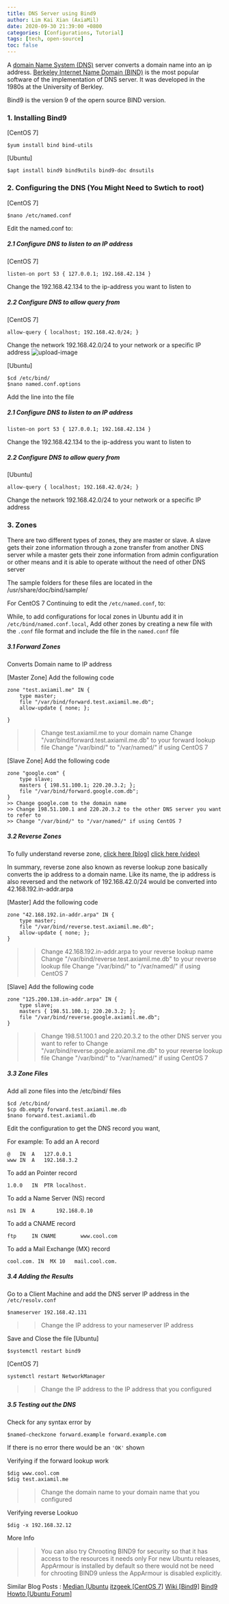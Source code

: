 ```yaml
---
title: DNS Server using Bind9
author: Lim Kai Xian (AxiaMil)
date: 2020-09-30 21:39:00 +0800
categories: [Configurations, Tutorial]
tags: [tech, open-source]
toc: false
---
```


A [domain Name System (DNS)](https://en.wikipedia.org/wiki/Domain_Name_System) server converts a domain name into an ip address. 
[Berkeley Internet Name Domain (BIND)](https://en.wikipedia.org/wiki/BIND) is the most popular software of the implementation of DNS
server. It was developed in the 1980s at the University of Berkley. 

Bind9 is the version 9 of the opern source BIND version.

### 1. Installing Bind9 
[CentOS 7]
```
$yum install bind bind-utils
```

[Ubuntu]
```
$apt install bind9 bind9utils bind9-doc dnsutils
```

### 2. Configuring the DNS (You Might Need to Swtich to root)
[CentOS 7]
```
$nano /etc/named.conf
```

Edit the named.conf to:
##### 2.1 Configure DNS to listen to an IP address
[CentOS 7]
```
listen-on port 53 { 127.0.0.1; 192.168.42.134 }
```
Change the 192.168.42.134 to the ip-address you want to listen to

##### 2.2 Configure DNS to allow query from
[CentOS 7]
```
allow-query { localhost; 192.168.42.0/24; }
```
Change the network 192.168.42.0/24 to your network or a specific IP address 
![upload-image](/assets/img/sample/free-radius/named-conf-configuration.png)

[Ubuntu]
```
$cd /etc/bind/
$nano named.conf.options
```
Add the line into the file
##### 2.1 Configure DNS to listen to an IP address
```
listen-on port 53 { 127.0.0.1; 192.168.42.134 }
```
Change the 192.168.42.134 to the ip-address you want to listen to

##### 2.2 Configure DNS to allow query from
[Ubuntu]
```
allow-query { localhost; 192.168.42.0/24; }
```
Change the network 192.168.42.0/24 to your network or a specific IP address 

### 3. Zones
There are two different types of zones, they are master or slave. A slave gets their zone information through a zone transfer from another DNS server
while a master gets their zone information from admin configuration or other means and it is able to operate without the need of other DNS server

The sample folders for these files are located in the /usr/share/doc/bind/sample/

For CentOS 7 Continuing to edit the `/etc/named.conf`, to:

While, to add configurations for local zones in Ubuntu add it in `/etc/bind/named.conf.local`,
Add other zones by creating a new file with the `.conf` file format and include the file in the `named.conf` file

##### 3.1 Forward Zones
Converts Domain name to IP address

[Master Zone]
Add the following code 
```
zone "test.axiamil.me" IN {
	type master;
	file "/var/bind/forward.test.axiamil.me.db";
	allow-update { none; };

}
```
>> Change test.axiamil.me to your domain name
>> Change "/var/bind/forward.test.axiamil.me.db" to your forward lookup file
>> Change "/var/bind/" to "/var/named/" if using CentOS 7

[Slave Zone]
Add the following code
```
zone "google.com" {
	type slave;
	masters { 198.51.100.1; 220.20.3.2; };
	file "/var/bind/forward.google.com.db";
}
>> Change google.com to the domain name
>> Change 198.51.100.1 and 220.20.3.2 to the other DNS server you want to refer to
>> Change "/var/bind/" to "/var/named/" if using CentOS 7

```
##### 3.2 Reverse Zones
To fully understand reverse zone, 
[click here [blog]](https://www.sciencedirect.com/topics/computer-science/reverse-lookup-zone)
[click here (video)](https://www.youtube.com/watch?v=7KN-_IWs7hk)

In summary, reverse zone also known as reverse lookup zone basically converts the ip address to a domain name.
Like its name, the ip address is also reversed and the network of 192.168.42.0/24 would be converted into 42.168.192.in-addr.arpa

[Master]
Add the following code
```
zone "42.168.192.in-addr.arpa" IN {
	type master;
	file "/var/bind/reverse.test.axiamil.me.db";
	allow-update { none; };
}
```
>> Change 42.168.192.in-addr.arpa to your reverse lookup name
>> Change "/var/bind/reverse.test.axiamil.me.db" to your reverse lookup file
>> Change "/var/bind/" to "/var/named/" if using CentOS 7

[Slave]
Add the following code 
```
zone "125.200.138.in-addr.arpa" IN {
	type slave;
	masters { 198.51.100.1; 220.20.3.2; };
	file "/var/bind/reverse.google.axiamil.me.db";
}
```
>> Change 198.51.100.1 and 220.20.3.2 to the other DNS server you want to refer to
>> Change "/var/bind/reverse.google.axiamil.me.db" to your reverse lookup file
>> Change "/var/bind/" to "/var/named/" if using CentOS 7

##### 3.3 Zone Files
Add all zone files into the /etc/bind/ files
```
$cd /etc/bind/
$cp db.empty forward.test.axiamil.me.db
$nano forward.test.axiamil.db
```

Edit the configuration to get the DNS record you want, 

For example:
To add an A record 
```
@	IN	A	127.0.0.1
www IN  A   192.168.3.2
```

To add an Pointer record 
```
1.0.0	IN	PTR	localhost.
```

To add a Name Server (NS) record
```
ns1 IN  A       192.168.0.10
```

To add a CNAME record
```
ftp     IN CNAME        www.cool.com
```

To add a Mail Exchange (MX) record 
```
cool.com. IN  MX 10   mail.cool.com.
```

##### 3.4 Adding the Results
Go to a Client Machine and add the DNS server IP address in the `/etc/resolv.conf`
```
$nameserver 192.168.42.131
```

>> Change the IP address to your nameserver IP address

Save and Close the file 
[Ubuntu]
```
$systemctl restart bind9
```

[CentOS 7]
```
systemctl restart NetworkManager
```


>> Change the IP address to the IP address that you configured
##### 3.5 Testing out the DNS
Check for any syntax error by
```
$named-checkzone forward.example forward.example.com
```

If there is no error there would be an `'OK'` shown

Verifying if the forward lookup work
```
$dig www.cool.com
$dig test.axiamil.me
```
>> Change the domain name to your domain name that you configured

Verifying reverse Lookuo
```
$dig -x 192.168.32.12
```


More Info 
>> You can also try Chrooting BIND9 for security so that it has access to the resources it needs only
>> For new Ubuntu releases, AppArmour is installed by default so there would not be need for chrooting BIND9 unless the AppArmour is disabled explicitly.

Similar Blog Posts : 
[Median (Ubuntu](https://medium.com/@Alibaba_Cloud/how-to-setup-dns-server-using-bind9-on-ubuntu-16-04-cf3ce7f570ec)
[itzgeek [CentOS 7]](https://www.itzgeek.com/how-tos/linux/centos-how-tos/configure-dns-bind-server-on-centos-7-rhel-7.html)
[Wiki [Bind9]](https://wiki.debian.org/Bind9)
[Bind9 Howto [Ubuntu Forum]](https://help.ubuntu.com/community/BIND9ServerHowto)